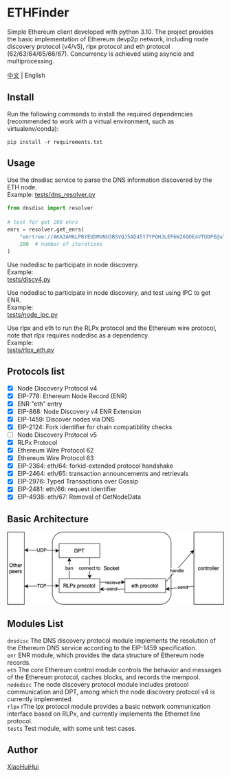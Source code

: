 # ETHFinder

Simple Ethereum client developed with python 3.10. The project provides the basic implementation of Ethereum devp2p network, including node discovery protocol (v4/v5), rlpx protocol and eth protocol (62/63/64/65/66/67). Concurrency is achieved using asyncio and multiprocessing.  

[中文](README_cn.md) | English  

## Install

Run the following commands to install the required dependencies (recommended to work with a virtual environment, such as virtualenv/conda):  

```shell
pip install -r requirements.txt
```

## Usage

Use the dnsdisc service to parse the DNS information discovered by the ETH node.  
Example: [tests/dns_resolver.py](tests/dns_resolver.py)  

```python
from dnsdisc import resolver

# test for get 200 enrs
enrs = resolver.get_enrs(
    "enrtree://AKA3AM6LPBYEUDMVNU3BSVQJ5AD45Y7YPOHJLEF6W26QOE4VTUDPE@all.mainnet.ethdisco.net",  # url to resolve
    200  # number of iterations
)
```

Use nodedisc to participate in node discovery.  
Example:  
[tests/discv4.py](tests/discv4.py)  

Use nodedisc to participate in node discovery, and test using IPC to get ENR.  
Example:  
[tests/node_ipc.py](tests/node_ipc.py)  

Use rlpx and eth to run the RLPx protocol and the Ethereum wire protocol, note that rlpx requires nodedisc as a dependency.  
Example:  
[tests/rlpx_eth.py](tests/rlpx_eth.py)  

## Protocols list

- [x] Node Discovery Protocol v4
- [x] EIP-778: Ethereum Node Record (ENR)
- [x] ENR "eth" entry
- [x] EIP-868: Node Discovery v4 ENR Extension
- [x] EIP-1459: Discover nodes via DNS
- [x] EIP-2124: Fork identifier for chain compatibility checks
- [ ] Node Discovery Protocol v5
- [x] RLPx Protocol
- [x] Ethereum Wire Protocol 62
- [x] Ethereum Wire Protocol 63
- [x] EIP-2364: eth/64: forkid-extended protocol handshake
- [x] EIP-2464: eth/65: transaction announcements and retrievals
- [x] EIP-2976: Typed Transactions over Gossip
- [x] EIP-2481: eth/66: request identifier
- [x] EIP-4938: eth/67: Removal of GetNodeData

## Basic Architecture

![image](framework.png)

## Modules List

`dnsdisc` The DNS discovery protocol module implements the resolution of the Ethereum DNS service according to the EIP-1459 specification.  
`enr` ENR module, which provides the data structure of Ethereum node records.  
`eth` The core Ethereum control module controls the behavior and messages of the Ethereum protocol, caches blocks, and records the mempool.  
`nodedisc` The node discovery protocol module includes protocol communication and DPT, among which the node discovery protocol v4 is currently implemented.  
`rlpx` rThe lpx protocol module provides a basic network communication interface based on RLPx, and currently implements the Ethernet line protocol.  
`tests` Test module, with some unit test cases.  

## Author

[XiaoHuiHui](https://github.com/XiaoHuiHui233)
